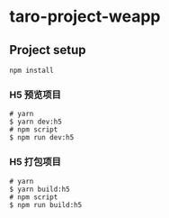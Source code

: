 # taro-project-weapp

## Project setup
```
npm install
```

### H5 预览项目
```
# yarn
$ yarn dev:h5
# npm script
$ npm run dev:h5
```


### H5 打包项目
```
# yarn
$ yarn build:h5
# npm script
$ npm run build:h5

```
